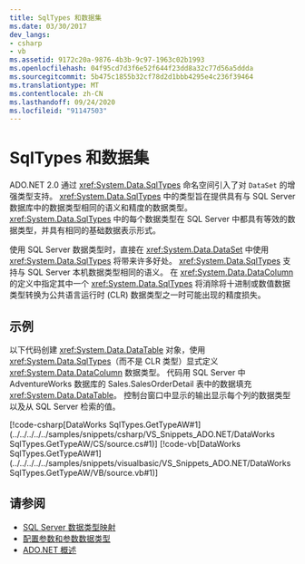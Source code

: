 ```yaml
---
title: SqlTypes 和数据集
ms.date: 03/30/2017
dev_langs:
- csharp
- vb
ms.assetid: 9172c20a-9876-4b3b-9c97-1963c02b1993
ms.openlocfilehash: 04f95cd7d3f6e52f644f23dd8a32c77d56a5ddda
ms.sourcegitcommit: 5b475c1855b32cf78d2d1bbb4295e4c236f39464
ms.translationtype: MT
ms.contentlocale: zh-CN
ms.lasthandoff: 09/24/2020
ms.locfileid: "91147503"
---
```

# <a name="sqltypes-and-the-dataset"></a>SqlTypes 和数据集

ADO.NET 2.0 通过 <xref:System.Data.SqlTypes> 命名空间引入了对 `DataSet` 的增强类型支持。 <xref:System.Data.SqlTypes> 中的类型旨在提供具有与 SQL Server 数据库中的数据类型相同的语义和精度的数据类型。 <xref:System.Data.SqlTypes> 中的每个数据类型在 SQL Server 中都具有等效的数据类型，并具有相同的基础数据表示形式。  
  
 使用 SQL Server 数据类型时，直接在 <xref:System.Data.DataSet> 中使用 <xref:System.Data.SqlTypes> 将带来许多好处。 <xref:System.Data.SqlTypes> 支持与 SQL Server 本机数据类型相同的语义。 在 <xref:System.Data.DataColumn> 的定义中指定其中一个 <xref:System.Data.SqlTypes> 将消除将十进制或数值数据类型转换为公共语言运行时 (CLR) 数据类型之一时可能出现的精度损失。  
  
## <a name="example"></a>示例  

 以下代码创建 <xref:System.Data.DataTable> 对象，使用 <xref:System.Data.SqlTypes>（而不是 CLR 类型）显式定义 <xref:System.Data.DataColumn> 数据类型。 代码用 SQL Server 中 AdventureWorks 数据库的 Sales.SalesOrderDetail 表中的数据填充 <xref:System.Data.DataTable>。 控制台窗口中显示的输出显示每个列的数据类型以及从 SQL Server 检索的值。  
  
 [!code-csharp[DataWorks SqlTypes.GetTypeAW#1](../../../../../samples/snippets/csharp/VS_Snippets_ADO.NET/DataWorks SqlTypes.GetTypeAW/CS/source.cs#1)]
 [!code-vb[DataWorks SqlTypes.GetTypeAW#1](../../../../../samples/snippets/visualbasic/VS_Snippets_ADO.NET/DataWorks SqlTypes.GetTypeAW/VB/source.vb#1)]  
  
## <a name="see-also"></a>请参阅

- [SQL Server 数据类型映射](../sql-server-data-type-mappings.md)
- [配置参数和参数数据类型](../configuring-parameters-and-parameter-data-types.md)
- [ADO.NET 概述](../ado-net-overview.md)
